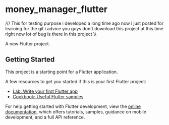 # money_manager_flutter

///
   This for testing purpose i developed a long time ago now i just posted for learning for the git 
   i advice you guys don't download this project at this time right now lot of bug is there in this project
\\\

A new Flutter project.

## Getting Started

This project is a starting point for a Flutter application.

A few resources to get you started if this is your first Flutter project:

- [Lab: Write your first Flutter app](https://docs.flutter.dev/get-started/codelab)
- [Cookbook: Useful Flutter samples](https://docs.flutter.dev/cookbook)

For help getting started with Flutter development, view the
[online documentation](https://docs.flutter.dev/), which offers tutorials,
samples, guidance on mobile development, and a full API reference.
